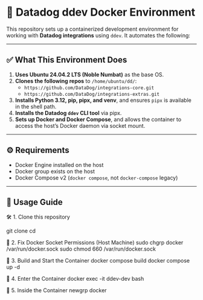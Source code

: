 # 🐳 Datadog ddev Docker Environment

This repository sets up a containerized development environment for working with **Datadog integrations** using `ddev`. It automates the following:

---

## ✅ What This Environment Does

1. **Uses Ubuntu 24.04.2 LTS (Noble Numbat)** as the base OS.
2. **Clones the following repos** to `/home/ubuntu/dd/`:
   - `https://github.com/DataDog/integrations-core.git`
   - `https://github.com/DataDog/integrations-extras.git`
3. **Installs Python 3.12, pip, pipx, and venv**, and ensures `pipx` is available in the shell path.
4. **Installs the Datadog `ddev` CLI tool** via pipx.
5. **Sets up Docker and Docker Compose**, and allows the container to access the host’s Docker daemon via socket mount.

---

## ⚙️ Requirements

- Docker Engine installed on the host
- Docker group exists on the host
- Docker Compose v2 (`docker compose`, not `docker-compose` legacy)

---

## 🧭 Usage Guide
🛠 1. Clone this repository

git clone <your-repo-url>
cd <your-repo-directory>

🔧 2. Fix Docker Socket Permissions (Host Machine)
sudo chgrp docker /var/run/docker.sock
sudo chmod 660 /var/run/docker.sock

🧱 3. Build and Start the Container
docker compose build
docker compose up -d

🐚 4. Enter the Container
docker exec -it ddev-dev bash

🧪 5. Inside the Container
newgrp docker



